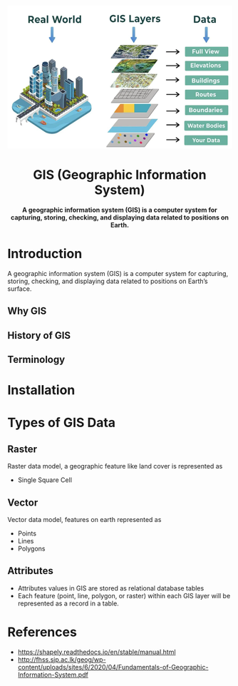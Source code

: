 <div align="center">
    <img src="img/logo.png" height="320" width="830" alt="Tech Stacks">
    <h1>GIS (Geographic Information System)</h1>
    <strong> A geographic information system (GIS) is a computer system for capturing, storing, checking, and displaying data related to positions on Earth.</strong>
</div>

# Introduction

A geographic information system (GIS) is a computer system for capturing, storing, checking, and displaying data related
to positions on Earth’s surface.

## Why GIS

## History of GIS

## Terminology

###     

# Installation

# Types of GIS Data

## Raster

Raster data model, a geographic feature like land cover is represented as

- Single Square Cell

## Vector

Vector data model, features on earth represented as

- Points
- Lines
- Polygons

## Attributes

- Attributes values in GIS are stored as relational database tables
- Each feature (point, line, polygon, or raster) within each GIS layer will be represented as a record in a table.

# References

- https://shapely.readthedocs.io/en/stable/manual.html
- http://fhss.sjp.ac.lk/geog/wp-content/uploads/sites/6/2020/04/Fundamentals-of-Geographic-Information-System.pdf




